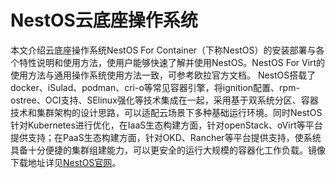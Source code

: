 # NestOS云底座操作系统

本文介绍云底座操作系统NestOS For Container（下称NestOS）的安装部署与各个特性说明和使用方法，使用户能够快速了解并使用NestOS。NestOS For Virt的使用方法与通用操作系统使用方法一致，可参考欧拉官方文档。
NestOS搭载了docker、iSulad、podman、cri-o等常见容器引擎，将ignition配置、rpm-ostree、OCI支持、SElinux强化等技术集成在一起，采用基于双系统分区、容器技术和集群架构的设计思路，可以适配云场景下多种基础运行环境。同时NestOS针对Kubernetes进行优化，在IaaS生态构建方面，针对openStack、oVirt等平台提供支持；在PaaS生态构建方面，针对OKD、Rancher等平台提供支持，使系统具备十分便捷的集群组建能力，可以更安全的运行大规模的容器化工作负载。镜像下载地址详见[NestOS官网](https://nestos.openeuler.org/)。
